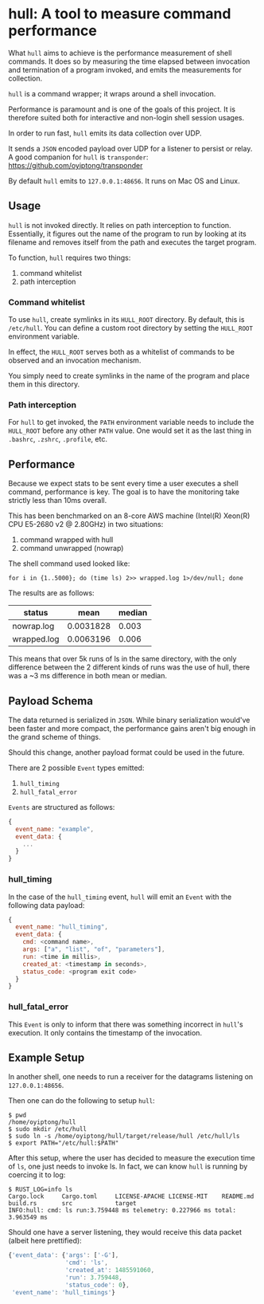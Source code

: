 # hull: A tool to measure command performance

What `hull` aims to achieve is the performance measurement of shell commands. It does so by measuring
the time elapsed between invocation and termination of a program invoked, and emits the measurements
for collection.

`hull` is a command wrapper; it wraps around a shell invocation.

Performance is paramount and is one of the goals of this project. It is therefore suited both for
interactive and non-login shell session usages.

In order to run fast, `hull` emits its data collection over UDP.

It sends a `JSON` encoded payload over UDP for a listener to persist or relay. A good companion
for `hull` is `transponder`: https://github.com/oyiptong/transponder

By default `hull` emits to `127.0.0.1:48656`. It runs on Mac OS and Linux.

## Usage

`hull` is not invoked directly. It relies on path interception to function. Essentially, it figures
out the name of the program to run by looking at its filename and removes itself from the path and
executes the target program.

To function, `hull` requires two things:

1. command whitelist
2. path interception

### Command whitelist

To use `hull`, create symlinks in its `HULL_ROOT` directory. By default, this is `/etc/hull`.
You can define a custom root directory by setting the `HULL_ROOT` environment variable.

In effect, the `HULL_ROOT` serves both as a whitelist of commands to be observed and an invocation
mechanism.

You simply need to create symlinks in the name of the program and place them in this directory.

### Path interception

For `hull` to get invoked, the `PATH` environment variable needs to include the `HULL_ROOT` before
any other `PATH` value. One would set it as the last thing in `.bashrc`, `.zshrc`, `.profile`, etc.

## Performance

Because we expect stats to be sent every time a user executes a shell command, performance is key.
The goal is to have the monitoring take strictly less than 10ms overall.

This has been benchmarked on an 8-core AWS machine (Intel(R) Xeon(R) CPU E5-2680 v2 @ 2.80GHz)
in two situations:

1. command wrapped with hull
2. command unwrapped (nowrap)

The shell command used looked like:

```
for i in {1..5000}; do (time ls) 2>> wrapped.log 1>/dev/null; done
```

The results are as follows:

|   status    |   mean    | median |
| ----------- | --------  | ------ |
| nowrap.log  | 0.0031828 |  0.003 |
| wrapped.log | 0.0063196 |  0.006 |

This means that over 5k runs of ls in the same directory, with the only difference between the 2 different kinds of runs was the use of hull, there was a ~3 ms difference in both mean or median.

## Payload Schema

The data returned is serialized in `JSON`. While binary serialization would've been faster and more
compact, the performance gains aren't big enough in the grand scheme of things.

Should this change, another payload format could be used in the future.

There are 2 possible `Event` types emitted:

1. `hull_timing`
2. `hull_fatal_error`

`Events` are structured as follows:

```js
{
  event_name: "example",
  event_data: {
    ...
  }
}
```

### hull_timing

In the case of the `hull_timing` event, `hull` will emit an `Event` with the following data payload:

```js
{
  event_name: "hull_timing",
  event_data: {
    cmd: <command name>,
    args: ["a", "list", "of", "parameters"],
    run: <time in millis>,
    created_at: <timestamp in seconds>,
    status_code: <program exit code>
  }
}
```

### hull_fatal_error 

This `Event` is only to inform that there was something incorrect in `hull`'s execution. It only
contains the timestamp of the invocation.

## Example Setup

In another shell, one needs to run a receiver for the datagrams listening on `127.0.0.1:48656`.

Then one can do the following to setup `hull`:

```
$ pwd
/home/oyiptong/hull
$ sudo mkdir /etc/hull
$ sudo ln -s /home/oyiptong/hull/target/release/hull /etc/hull/ls
$ export PATH="/etc/hull:$PATH"
```

After this setup, where the user has decided to measure the execution time of `ls`, one just needs
to invoke ls. In fact, we can know `hull` is running by coercing it to log:

```
$ RUST_LOG=info ls
Cargo.lock     Cargo.toml     LICENSE-APACHE LICENSE-MIT    README.md      build.rs       src            target
INFO:hull: cmd: ls run:3.759448 ms telemetry: 0.227966 ms total: 3.963549 ms
```

Should one have a server listening, they would receive this data packet (albeit here prettified):

```js
{'event_data': {'args': ['-G'],
                'cmd': 'ls',
                'created_at': 1485591060,
                'run': 3.759448,
                'status_code': 0},
 'event_name': 'hull_timings'}
```

